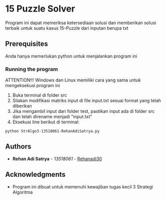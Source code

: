 # 15 Puzzle Solver

Program ini dapat memeriksa ketersediaan solusi dan memberikan solusi terbaik untuk suatu kasus 15-Puzzle dari inputan berupa txt

## Prerequisites

Anda hanya memerlukan python untuk menjalankan program ini

### Running the program

ATTENTION!!! Windows dan Linux memiliki cara yang sama untuk mengeksekusi program ini

1. Buka terminal di folder src
2. Silakan modifikasi matriks input di file input.txt sesuai format yang telah diberikan
3. Jika mengambil input dari folder test, pastikan input ada di folder src dan telah direname menjadi "input.txt"
4. Eksekusi line berikut di terminal:

```
python StrAlgo3-13518061-RehanAdiSatrya.py
```

## Authors

* **Rehan Adi Satrya** - *13518061* - [Rehanadi30](https://github.com/rehanadi30)

## Acknowledgments

* Program ini dibuat untuk memenuhi kewajiban tugas kecil 3 Strategi Algoritma
